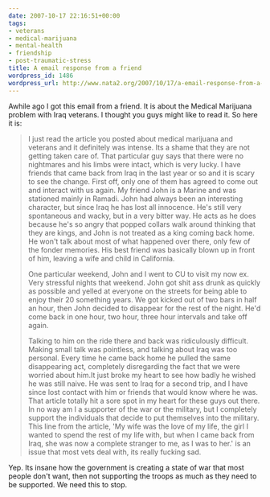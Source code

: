 ```yaml
---
date: 2007-10-17 22:16:51+00:00
tags:
- veterans
- medical-marijuana
- mental-health
- friendship
- post-traumatic-stress
title: A email response from a friend
wordpress_id: 1486
wordpress_url: http://www.nata2.org/2007/10/17/a-email-response-from-a-friend/
---
```


Awhile ago I got this email from a friend. It is about the Medical Marijuana problem with Iraq veterans. I thought you guys might like to read it. So here it is:
<blockquote>I just read the article you posted about medical marijuana and veterans and it definitely was intense.  Its a shame that they are not getting taken care of.  That particular guy says that there were no nightmares and his limbs were intact, which is very lucky.  I have friends that came back from Iraq in the last year or so and it is scary to see the change.  First off, only one of them has agreed to come out and interact with us again.  My friend John is a Marine and was stationed mainly in Ramadi.  John had always been an interesting character, but since Iraq he has lost all innocence.  He's still very spontaneous and wacky, but in a very bitter way.  He acts as he does because he's so angry that popped collars walk around thinking that they are kings, and John is not treated as a king coming back home.  He won't talk about most of what happened over there, only few of the fonder memories. His best friend was basically blown up in front of him, leaving a wife and child in California.

One particular weekend, John and I went to CU to visit my now ex.  Very stressful nights that weekend. John got shit ass drunk as quickly as possible and yelled at everyone on the streets for being able to enjoy their 20 something years.  We got kicked out of two bars in half an hour, then John decided to disappear for the rest of the night.  He'd come back in one hour, two hour, three hour intervals and take off again.

Talking to him on the ride there and back was ridiculously difficult.  Making small talk was pointless, and talking about Iraq was too personal.  Every time he came back home he pulled the same disappearing act, completely disregarding the fact that we were worried about him.It just broke my heart to see how badly he wished he was still naive.  He was sent to Iraq for a second trip, and I have since lost contact with him or friends that would know where he was.
That article totally hit a sore spot in my heart for these guys out there.  In no way am I a supporter of the war or the military, but I completely support the individuals that decide to put themselves into the military.  This line from the article, 'My wife was the love of my life, the girl I wanted to spend the rest of my life with, but when I came back from Iraq, she was now a complete stranger to me, as I was to her.' is an issue that most vets deal with, its really fucking sad.</blockquote>
Yep. Its insane how the government is creating a state of war that most people don't want, then not supporting the troops as much as they need to be supported. We need this to stop.